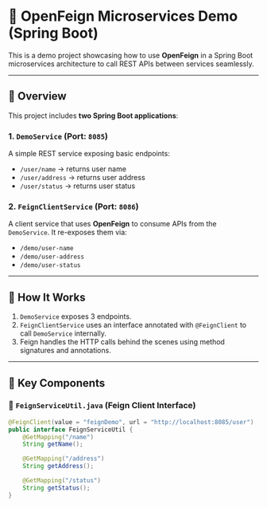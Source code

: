 # 🧩 OpenFeign Microservices Demo (Spring Boot)

This is a demo project showcasing how to use **OpenFeign** in a Spring Boot microservices architecture to call REST APIs between services seamlessly.

---

## 📌 Overview

This project includes **two Spring Boot applications**:

### 1. `DemoService` (Port: `8085`)
A simple REST service exposing basic endpoints:

- `/user/name` → returns user name  
- `/user/address` → returns user address  
- `/user/status` → returns user status  

### 2. `FeignClientService` (Port: `8086`)
A client service that uses **OpenFeign** to consume APIs from the `DemoService`. It re-exposes them via:

- `/demo/user-name`
- `/demo/user-address`
- `/demo/user-status`

---

## 🚀 How It Works

1. `DemoService` exposes 3 endpoints.
2. `FeignClientService` uses an interface annotated with `@FeignClient` to call `DemoService` internally.
3. Feign handles the HTTP calls behind the scenes using method signatures and annotations.

---

## 🧠 Key Components

### 🔹 `FeignServiceUtil.java` (Feign Client Interface)

```java
@FeignClient(value = "feignDemo", url = "http://localhost:8085/user")
public interface FeignServiceUtil {
    @GetMapping("/name")
    String getName();

    @GetMapping("/address")
    String getAddress();

    @GetMapping("/status")
    String getStatus();
}
